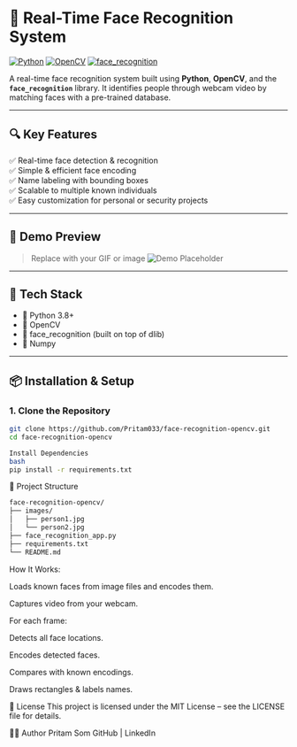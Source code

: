 # 🎯 Real-Time Face Recognition System

[![Python](https://img.shields.io/badge/Python-3.8%2B-blue.svg)](https://www.python.org/)
[![OpenCV](https://img.shields.io/badge/OpenCV-4.x-green.svg)](https://opencv.org/)
[![face_recognition](https://img.shields.io/badge/face--recognition-%F0%9F%94%8D-brightgreen)](https://github.com/ageitgey/face_recognition)

A real-time face recognition system built using **Python**, **OpenCV**, and the **`face_recognition`** library. It identifies people through webcam video by matching faces with a pre-trained database.

---

## 🔍 Key Features

✅ Real-time face detection & recognition  
✅ Simple & efficient face encoding  
✅ Name labeling with bounding boxes  
✅ Scalable to multiple known individuals  
✅ Easy customization for personal or security projects

---

## 🚀 Demo Preview

> Replace with your GIF or image
![Demo Placeholder](https://via.placeholder.com/600x350?text=Demo+GIF+Here)

---

## 🧠 Tech Stack

- 🐍 Python 3.8+
- 🎥 OpenCV
- 🤖 face_recognition (built on top of dlib)
- 🧮 Numpy

---

## 📦 Installation & Setup

### 1. Clone the Repository
```bash
git clone https://github.com/Pritam033/face-recognition-opencv.git
cd face-recognition-opencv

Install Dependencies
bash
pip install -r requirements.txt
```


📁 Project Structure
```bash
face-recognition-opencv/
├── images/
│   ├── person1.jpg
│   └── person2.jpg
├── face_recognition_app.py
├── requirements.txt
└── README.md
```

How It Works:

Loads known faces from image files and encodes them.

Captures video from your webcam.

For each frame:

Detects all face locations.

Encodes detected faces.

Compares with known encodings.

Draws rectangles & labels names.

📜 License
This project is licensed under the MIT License – see the LICENSE file for details.

🙋‍♂️ Author
Pritam Som
GitHub | LinkedIn


